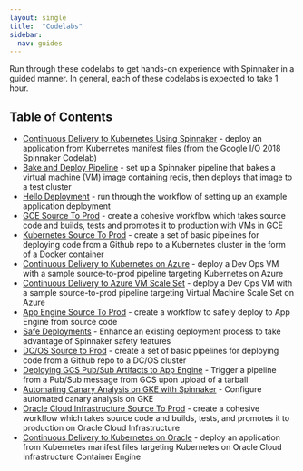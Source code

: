 ```yaml
---
layout: single
title:  "Codelabs"
sidebar:
  nav: guides
---
```


Run through these codelabs to get hands-on experience with Spinnaker in a guided manner. In general, each of these codelabs is expected to take 1 hour.

## Table of Contents

* [Continuous Delivery to Kubernetes Using Spinnaker](https://developers.google.com/codelabs/cloud-spinnaker-kubernetes-cd/) - deploy an application from Kubernetes manifest files (from the Google I/O 2018 Spinnaker Codelab)
* [Bake and Deploy Pipeline](./bake-and-deploy-pipeline/) - set up a Spinnaker pipeline that bakes a virtual machine (VM) image containing redis, then deploys that image to a test cluster
* [Hello Deployment](./hello-deployment/) - run through the workflow of setting up an example application deployment
* [GCE Source To Prod](https://codelabs.developers.google.com/codelabs/bake-and-deploy-pipeline/) - create a cohesive workflow which takes source code and builds, tests and promotes it to production with VMs in GCE
* [Kubernetes Source To Prod](./kubernetes-v2-source-to-prod/) - create a set of basic pipelines for deploying code from a Github repo to a Kubernetes cluster in the form of a Docker container
* [Continuous Delivery to Kubernetes on Azure](./azure-kubernetes-source-to-prod/) - deploy a Dev Ops VM with a sample source-to-prod pipeline targeting Kubernetes on Azure
* [Continuous Delivery to Azure VM Scale Set](./azure-vmss-source-to-prod/) - deploy a Dev Ops VM with a sample source-to-prod pipeline targeting Virtual Machine Scale Set on Azure
* [App Engine Source To Prod](./appengine-source-to-prod/) - create a workflow to safely deploy to App Engine from source code
* [Safe Deployments](./safe-deployments) - Enhance an existing deployment process to take advantage of Spinnaker safety features
* [DC/OS Source to Prod](./dcos-source-to-prod) - create a set of basic pipelines for deploying code from a Github repo to a DC/OS cluster
* [Deploying GCS Pub/Sub Artifacts to App Engine](./pubsub-to-appengine/) - Trigger a pipeline from a Pub/Sub message from GCS upon upload of a tarball
* [Automating Canary Analysis on GKE with Spinnaker](https://cloud.google.com/solutions/automated-canary-analysis-kubernetes-engine-spinnaker) - Configure automated canary analysis on GKE
* [Oracle Cloud Infrastructure Source To Prod](./oci-source-to-prod/) - create a cohesive workflow which takes source code and builds, tests, and promotes it to production on Oracle Cloud Infrastructure
* [Continuous Delivery to Kubernetes on Oracle](./oracle-kubernetes-source-to-prod/) - deploy an application from Kubernetes manifest files targeting Kubernetes on Oracle Cloud Infrastructure Container Engine

